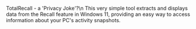 TotalRecall - a 'Privacy Joke'?\n
This very simple tool extracts and displays data from the Recall feature in Windows 11, providing an easy way to access information about your PC's activity snapshots.
